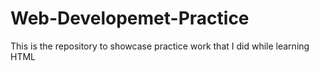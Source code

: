 # Web-Developemet-Practice
This is the repository to showcase practice work that I did while learning HTML
